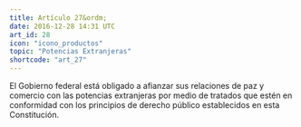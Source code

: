 ```yaml
---
title: Artículo 27&ordm;
date: 2016-12-28 14:31 UTC
art_id: 28
icon: "icono_productos"
topic: "Potencias Extranjeras"
shortcode: "art_27"
---
```

El Gobierno federal está obligado a afianzar sus relaciones de paz y comercio con las potencias extranjeras por medio de tratados que estén en conformidad con los principios de derecho público establecidos en esta Constitución.
